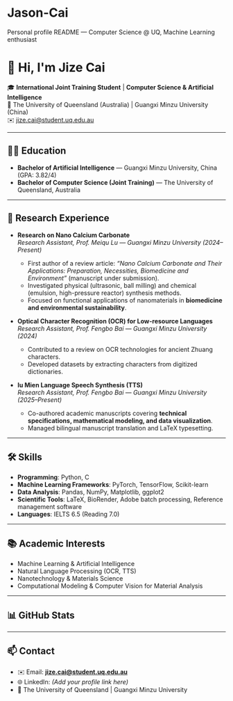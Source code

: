 # Jason-Cai
Personal profile README — Computer Science @ UQ, Machine Learning enthusiast

# 👋 Hi, I'm Jize Cai  

🎓 **International Joint Training Student** | **Computer Science & Artificial Intelligence**  
🏫 The University of Queensland (Australia) | Guangxi Minzu University (China)  
✉️ jize.cai@student.uq.edu.au  

---

## 🧑‍🎓 Education  
- **Bachelor of Artificial Intelligence** — Guangxi Minzu University, China (GPA: 3.82/4)  
- **Bachelor of Computer Science (Joint Training)** — The University of Queensland, Australia  

---

## 🔬 Research Experience  

- **Research on Nano Calcium Carbonate**  
  *Research Assistant, Prof. Meiqu Lu — Guangxi Minzu University (2024–Present)*  
  - First author of a review article: *“Nano Calcium Carbonate and Their Applications: Preparation, Necessities, Biomedicine and Environment”* (manuscript under submission).  
  - Investigated physical (ultrasonic, ball milling) and chemical (emulsion, high-pressure reactor) synthesis methods.  
  - Focused on functional applications of nanomaterials in **biomedicine and environmental sustainability**.  

- **Optical Character Recognition (OCR) for Low-resource Languages**  
  *Research Assistant, Prof. Fengbo Bai — Guangxi Minzu University (2024)*  
  - Contributed to a review on OCR technologies for ancient Zhuang characters.  
  - Developed datasets by extracting characters from digitized dictionaries.  

- **Iu Mien Language Speech Synthesis (TTS)**  
  *Research Assistant, Prof. Fengbo Bai — Guangxi Minzu University (2025–Present)*  
  - Co-authored academic manuscripts covering **technical specifications, mathematical modeling, and data visualization**.  
  - Managed bilingual manuscript translation and LaTeX typesetting.  

---

## 🛠 Skills  

- **Programming**: Python, C  
- **Machine Learning Frameworks**: PyTorch, TensorFlow, Scikit-learn  
- **Data Analysis**: Pandas, NumPy, Matplotlib, ggplot2  
- **Scientific Tools**: LaTeX, BioRender, Adobe batch processing, Reference management software  
- **Languages**: IELTS 6.5 (Reading 7.0)  

---

## 📚 Academic Interests  

- Machine Learning & Artificial Intelligence  
- Natural Language Processing (OCR, TTS)  
- Nanotechnology & Materials Science  
- Computational Modeling & Computer Vision for Material Analysis  

---

## 📊 GitHub Stats  

---

## 📫 Contact  

- ✉️ Email: **jize.cai@student.uq.edu.au**  
- 🌐 LinkedIn: *(Add your profile link here)*  
- 🏫 The University of Queensland | Guangxi Minzu University  
